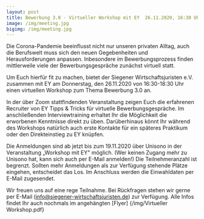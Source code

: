 ```yaml
---
layout: post
title: Bewerbung 3.0 - Virtueller Workshop mit EY  26.11.2020, 16:30 Uhr
image: /img/meeting.jpg
bigimg: /img/meeting.jpg
---
```


Die Corona-Pandemie beeinflusst nicht nur unseren privaten Alltag, auch die Berufswelt muss sich den neuen Gegebenheiten und Herausforderungen anpassen. Inbesondere im Bewerbungsprozess finden mittlerweile viele der Bewerbungsgespräche zunächst virtuell statt.

Um Euch hierfür fit zu machen, bietet der Siegener Wirtschaftsjuristen e.V.  zusammen mit EY am Donnerstag, den 26.11.2020 von 16:30-18:30 Uhr einen virtuellen Workshop zum Thema Bewerbung 3.0 an.

In der über Zoom stattfindenden Veranstaltung zeigen Euch die erfahrenen Recruiter von EY Tipps & Tricks für virtuelle Bewerbungsgespräche. Im anschließenden Interviewtraining erhaltet Ihr die Möglichkeit die erworbenen Kenntnisse direkt zu üben. Darüberhinaus könnt Ihr während des Workshops natürlich auch erste Kontakte für ein späteres Praktikum oder den Direkteinstieg zu EY knüpfen.

Die Anmeldungen sind ab jetzt bis zum 19.11.2020 über Unisono in der Veranstaltung „Workshop mit EY" möglich. (Wer keinen Zugang mehr zu Unisono hat, kann sich auch per E-Mail anmelden!) Die Teilnehmeranzahl ist begrenzt. Sollten mehr Anmeldungen als zur Verfügung stehende Plätze eingehen, entscheidet das Los.  Im Anschluss werden die Einwahldaten per E-Mail zugesendet.

Wir freuen uns auf eine rege Teilnahme. Bei Rückfragen stehen wir gerne per E-Mail (info@siegener-wirtschaftsjuristen.de) zur Verfügung. 
Alle Infos findet Ihr auch nochmals im angehängten [Flyer] {/img/Virtueller Workshop.pdf}

